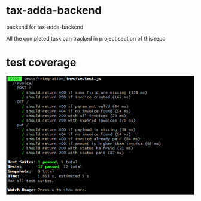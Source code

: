 # tax-adda-backend
backend for tax-adda-backend


All the completed task can tracked in project section of this repo


# test coverage

<img src="./blobs/test.png" alt="test" />
